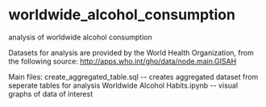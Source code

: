# worldwide_alcohol_consumption
analysis of worldwide alcohol consumption 

Datasets for analysis are provided by the World Health Organization, from the following source:
http://apps.who.int/gho/data/node.main.GISAH

Main files:
create_aggregated_table.sql  -- creates aggregated dataset from seperate tables for analysis
Worldwide Alcohol Habits.ipynb  -- visual graphs of data of interest


